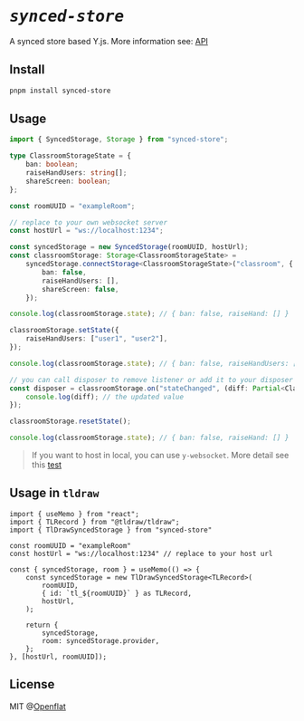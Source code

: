 <h1><em><samp>synced-store</samp></em></h1>

A synced store based Y.js. More information see: [API](https://openflat-io.github.io/synced-core/)

## Install

```bash
pnpm install synced-store
```

## Usage

```ts
import { SyncedStorage, Storage } from "synced-store";

type ClassroomStorageState = {
    ban: boolean;
    raiseHandUsers: string[];
    shareScreen: boolean;
};

const roomUUID = "exampleRoom";

// replace to your own websocket server
const hostUrl = "ws://localhost:1234";

const syncedStorage = new SyncedStorage(roomUUID, hostUrl);
const classroomStorage: Storage<ClassroomStorageState> =
    syncedStorage.connectStorage<ClassroomStorageState>("classroom", {
        ban: false,
        raiseHandUsers: [],
        shareScreen: false,
    });

console.log(classroomStorage.state); // { ban: false, raiseHand: [] }

classroomStorage.setState({
    raiseHandUsers: ["user1", "user2"],
});

console.log(classroomStorage.state); // { ban: false, raiseHandUsers: [ 'user1', 'user2' ] }

// you can call disposer to remove listener or add it to your disposer manager
const disposer = classroomStorage.on("stateChanged", (diff: Partial<ClassroomStorageState>) => {
    console.log(diff); // the updated value
});

classroomStorage.resetState();

console.log(classroomStorage.state); // { ban: false, raiseHand: [] }
```

> If you want to host in local, you can use `y-websocket`. More detail see this [test](https://github.com/openflat-io/tldraw-store/blob/6b10dfe69503f6d0d752fba3549d1cb8e31a0c18/package.json#L12)

## Usage in `tldraw`

```tsx
import { useMemo } from "react";
import { TLRecord } from "@tldraw/tldraw";
import { TlDrawSyncedStorage } from "synced-store"

const roomUUID = "exampleRoom"
const hostUrl = "ws://localhost:1234" // replace to your host url

const { syncedStorage, room } = useMemo(() => {
    const syncedStorage = new TlDrawSyncedStorage<TLRecord>(
        roomUUID,
        { id: `tl_${roomUUID}` } as TLRecord,
        hostUrl,
    );

    return {
        syncedStorage,
        room: syncedStorage.provider,
    };
}, [hostUrl, roomUUID]);
```

## License

MIT @[Openflat](https://github.com/openflat-io)